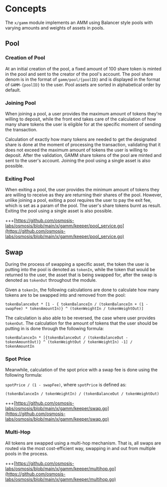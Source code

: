 <!--
order: 1
-->

# Concepts

The `x/gamm` module implements an AMM using Balancer style pools with varying
amounts and weights of assets in pools.

## Pool

### Creation of Pool

At an initial creation of the pool, a fixed amount of 100 share token is minted
in the pool and sent to the creator of the pool's account. The pool share denom
is in the format of `gamm/pool/{poolID}` and is displayed in the format of `GAMM-{poolID}`
to the user. Pool assets are sorted in alphabetical order by default.

### Joining Pool

When joining a pool, a user provides the maximum amount of tokens they're willing
to deposit, while the front end takes care of the calculation of how many share
tokens the user is eligible for at the specific moment of sending the transaction.

Calculation of exactly how many tokens are needed to get the designated share is
done at the moment of processing the transaction, validating that it does not
exceed the maximum amount of tokens the user is willing to deposit. After the
validation, GAMM share tokens of the pool are minted and sent to the user's account.
Joining the pool using a single asset is also possible.

### Exiting Pool

When exiting a pool, the user provides the minimum amount of tokens they are
willing to receive as they are returning their shares of the pool. However,
unlike joining a pool, exiting a pool requires the user to pay the exit fee,
which is set as a param of the pool. The user's share tokens burnt as result.
Exiting the pool using a single asset is also possible.

+++[https://github.com/osmosis-labs/osmosis/blob/main/x/gamm/keeper/pool_service.go](https://github.com/osmosis-labs/osmosis/blob/main/x/gamm/keeper/pool_service.go)

## Swap

During the process of swapping a specific asset, the token the user is putting
into the pool is denoted as `tokenIn`, while the token that would be returned to
the user, the asset that is being swapped for, after the swap is denoted as
`tokenOut` throughout the module.

Given a `tokenIn`, the following calculations are done to calculate how many
tokens are to be swapped into and removed from the pool:

`tokenBalanceOut * [1 - { tokenBalanceIn / (tokenBalanceIn + (1 - swapFee) * tokenAmountIn)} ^ (tokenWeightIn / tokenWeightOut)]`

The calculation is also able to be reversed, the case where user provides `tokenOut`.
The calculation for the amount of tokens that the user should be putting in is
done through the following formula:

`tokenBalanceIn * [{tokenBalanceOut / (tokenBalanceOut - tokenAmountOut)} ^ (tokenWeightOut / tokenWeightIn) -1] / tokenAmountIn`

### Spot Price

Meanwhile, calculation of the spot price with a swap fee is done using the following
formula:

`spotPrice / (1 - swapFee)`, where `spotPrice` is defined as:

`(tokenBalanceIn / tokenWeightIn) / (tokenBalanceOut / tokenWeightOut)`

+++[https://github.com/osmosis-labs/osmosis/blob/main/x/gamm/keeper/swap.go](https://github.com/osmosis-labs/osmosis/blob/main/x/gamm/keeper/swap.go)

### Multi-Hop

All tokens are swapped using a multi-hop mechanism. That is, all swaps are routed
via the most cost-efficient way, swapping in and out from multiple pools in the
process.

+++[https://github.com/osmosis-labs/osmosis/blob/main/x/gamm/keeper/multihop.go](https://github.com/osmosis-labs/osmosis/blob/main/x/gamm/keeper/multihop.go)
